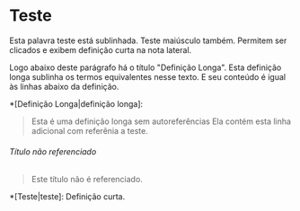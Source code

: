 # Teste

Esta palavra teste está sublinhada. Teste maiúsculo também. Permitem ser clicados e exibem definição curta na nota lateral.

Logo abaixo deste parágrafo há o título "Definição Longa". Esta definição longa sublinha os termos equivalentes nesse texto. E seu conteúdo é igual às linhas abaixo da definição.

*[Definição Longa|definição longa]:
> Esta é uma definição longa sem autoreferências
> Ela contém esta linha adicional com referênia a teste.

###### Título não referenciado
> Este título não é referenciado.

*[Teste|teste]: Definição curta.

